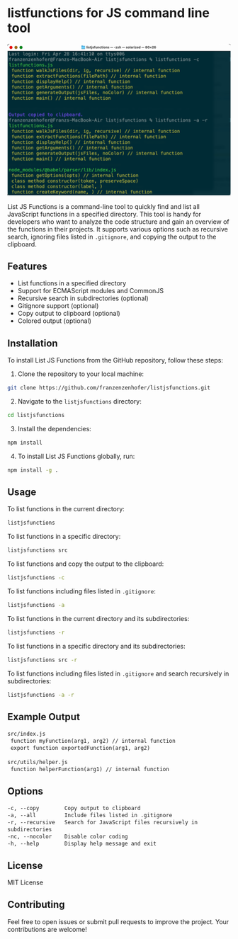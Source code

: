 # listfunctions for JS command line tool 

![Preview](preview.png)

List JS Functions is a command-line tool to quickly find and list all JavaScript functions in a specified directory. This tool is handy for developers who want to analyze the code structure and gain an overview of the functions in their projects. It supports various options such as recursive search, ignoring files listed in `.gitignore`, and copying the output to the clipboard.

## Features

- List functions in a specified directory
- Support for ECMAScript modules and CommonJS
- Recursive search in subdirectories (optional)
- Gitignore support (optional)
- Copy output to clipboard (optional)
- Colored output (optional)

## Installation

To install List JS Functions from the GitHub repository, follow these steps:

1. Clone the repository to your local machine:

```bash
git clone https://github.com/franzenzenhofer/listjsfunctions.git
```

2. Navigate to the `listjsfunctions` directory:

```bash
cd listjsfunctions
```

3. Install the dependencies:

```bash
npm install
```

4. To install List JS Functions globally, run:

```bash
npm install -g .
```

## Usage

To list functions in the current directory:

```bash
listjsfunctions
```

To list functions in a specific directory:

```bash
listjsfunctions src
```

To list functions and copy the output to the clipboard:

```bash
listjsfunctions -c
```

To list functions including files listed in `.gitignore`:

```bash
listjsfunctions -a
```

To list functions in the current directory and its subdirectories:

```bash
listjsfunctions -r
```

To list functions in a specific directory and its subdirectories:

```bash
listjsfunctions src -r
```

To list functions including files listed in `.gitignore` and search recursively in subdirectories:

```bash
listjsfunctions -a -r
```

## Example Output

```
src/index.js
 function myFunction(arg1, arg2) // internal function
 export function exportedFunction(arg1, arg2)

src/utils/helper.js
 function helperFunction(arg1) // internal function
```

## Options

```
-c, --copy        Copy output to clipboard
-a, --all         Include files listed in .gitignore
-r, --recursive   Search for JavaScript files recursively in subdirectories
-nc, --nocolor    Disable color coding
-h, --help        Display help message and exit
```

## License

MIT License

## Contributing

Feel free to open issues or submit pull requests to improve the project. Your contributions are welcome!